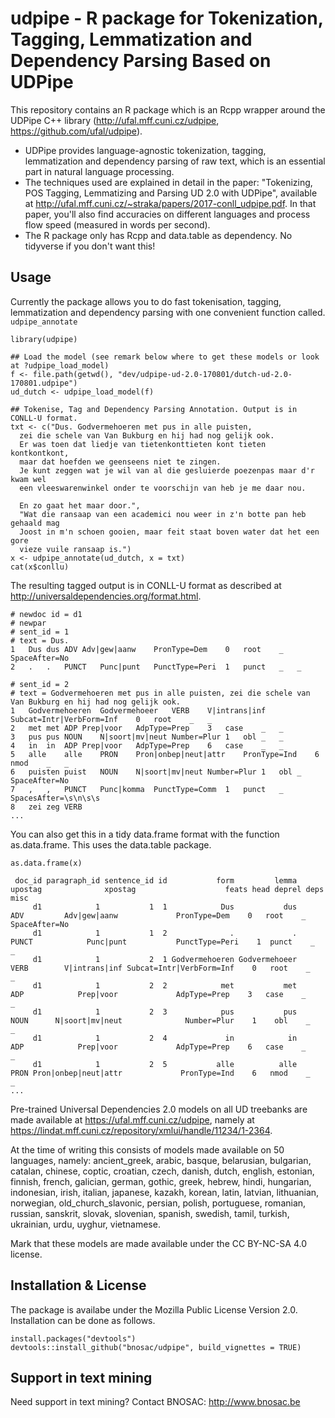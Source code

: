 # udpipe - R package for Tokenization, Tagging, Lemmatization and Dependency Parsing Based on UDPipe 

This repository contains an R package which is an Rcpp wrapper around the UDPipe C++ library (http://ufal.mff.cuni.cz/udpipe, https://github.com/ufal/udpipe).

- UDPipe provides language-agnostic tokenization, tagging, lemmatization and dependency parsing of raw text, which is an essential part in natural language processing.
- The techniques used are explained in detail in the paper: "Tokenizing, POS Tagging, Lemmatizing and Parsing UD 2.0 with UDPipe", available at <http://ufal.mff.cuni.cz/~straka/papers/2017-conll_udpipe.pdf>. In that paper, you'll also find accuracies on different languages and process flow speed (measured in words per second).
- The R package only has Rcpp and data.table as dependency. No tidyverse if you don't want this!
    

## Usage

Currently the package allows you to do fast tokenisation, tagging, lemmatization and dependency parsing with one convenient function called. `udpipe_annotate`

```
library(udpipe)

## Load the model (see remark below where to get these models or look at ?udpipe_load_model)
f <- file.path(getwd(), "dev/udpipe-ud-2.0-170801/dutch-ud-2.0-170801.udpipe")
ud_dutch <- udpipe_load_model(f)

## Tokenise, Tag and Dependency Parsing Annotation. Output is in CONLL-U format.
txt <- c("Dus. Godvermehoeren met pus in alle puisten, 
  zei die schele van Van Bukburg en hij had nog gelijk ook. 
  Er was toen dat liedje van tietenkonttieten kont tieten kontkontkont, 
  maar dat hoefden we geenseens niet te zingen. 
  Je kunt zeggen wat je wil van al die gesluierde poezenpas maar d'r kwam wel 
  een vleeswarenwinkel onder te voorschijn van heb je me daar nou.
  
  En zo gaat het maar door.",
  "Wat die ransaap van een academici nou weer in z'n botte pan heb gehaald mag 
  Joost in m'n schoen gooien, maar feit staat boven water dat het een gore 
  vieze vuile ransaap is.")
x <- udpipe_annotate(ud_dutch, x = txt)
cat(x$conllu)
```

The resulting tagged output is in CONLL-U format as described at http://universaldependencies.org/format.html.

```
# newdoc id = d1
# newpar
# sent_id = 1
# text = Dus.
1	Dus	dus	ADV	Adv|gew|aanw	PronType=Dem	0	root	_	SpaceAfter=No
2	.	.	PUNCT	Punc|punt	PunctType=Peri	1	punct	_	_

# sent_id = 2
# text = Godvermehoeren met pus in alle puisten, zei die schele van Van Bukburg en hij had nog gelijk ook.
1	Godvermehoeren	Godvermehoeer	VERB	V|intrans|inf	Subcat=Intr|VerbForm=Inf	0	root	_	_
2	met	met	ADP	Prep|voor	AdpType=Prep	3	case	_	_
3	pus	pus	NOUN	N|soort|mv|neut	Number=Plur	1	obl	_	_
4	in	in	ADP	Prep|voor	AdpType=Prep	6	case	_	_
5	alle	alle	PRON	Pron|onbep|neut|attr	PronType=Ind	6	nmod	_	_
6	puisten	puist	NOUN	N|soort|mv|neut	Number=Plur	1	obl	_	SpaceAfter=No
7	,	,	PUNCT	Punc|komma	PunctType=Comm	1	punct	_	SpacesAfter=\s\n\s\s
8	zei	zeg	VERB
...
```

You can also get this in a tidy data.frame format with the function as.data.frame.
This uses the data.table package.

```
as.data.frame(x)

 doc_id paragraph_id sentence_id id           form         lemma upostag              xpostag                    feats head deprel deps          misc
     d1            1           1  1            Dus           dus     ADV         Adv|gew|aanw             PronType=Dem    0   root    _ SpaceAfter=No
     d1            1           1  2              .             .   PUNCT            Punc|punt           PunctType=Peri    1  punct    _             _
     d1            1           2  1 Godvermehoeren Godvermehoeer    VERB        V|intrans|inf Subcat=Intr|VerbForm=Inf    0   root    _             _
     d1            1           2  2            met           met     ADP            Prep|voor             AdpType=Prep    3   case    _             _
     d1            1           2  3            pus           pus    NOUN      N|soort|mv|neut              Number=Plur    1    obl    _             _
     d1            1           2  4             in            in     ADP            Prep|voor             AdpType=Prep    6   case    _             _
     d1            1           2  5           alle          alle    PRON Pron|onbep|neut|attr             PronType=Ind    6   nmod    _             _
...
```

Pre-trained Universal Dependencies 2.0 models on all UD treebanks are made available at 
https://ufal.mff.cuni.cz/udpipe, namely at https://lindat.mff.cuni.cz/repository/xmlui/handle/11234/1-2364.

At the time of writing this consists of models made available on 50 languages, namely: 
ancient_greek, arabic, basque, belarusian, bulgarian, catalan, chinese, coptic, croatian, czech, danish, dutch, english, estonian, finnish, french, galician, german, gothic, greek, hebrew, hindi, hungarian, indonesian, irish, italian, japanese, kazakh, korean, latin, latvian, lithuanian, norwegian, old_church_slavonic, persian, polish, portuguese, romanian, russian, sanskrit, slovak, slovenian, spanish, swedish, tamil, turkish, ukrainian, urdu, uyghur, vietnamese. 

Mark that these models are made available under the CC BY-NC-SA 4.0 license.


## Installation & License

The package is availabe under the Mozilla Public License Version 2.0.
Installation can be done as follows.

```
install.packages("devtools")
devtools::install_github("bnosac/udpipe", build_vignettes = TRUE)
```

## Support in text mining

Need support in text mining?
Contact BNOSAC: http://www.bnosac.be

